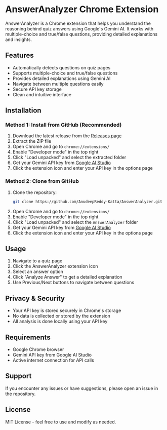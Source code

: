 # AnswerAnalyzer Chrome Extension

AnswerAnalyzer is a Chrome extension that helps you understand the reasoning behind quiz answers using Google's Gemini AI. It works with multiple-choice and true/false questions, providing detailed explanations and insights.

## Features

- Automatically detects questions on quiz pages
- Supports multiple-choice and true/false questions
- Provides detailed explanations using Gemini AI
- Navigate between multiple questions easily
- Secure API key storage
- Clean and intuitive interface

## Installation

### Method 1: Install from GitHub (Recommended)
1. Download the latest release from the [Releases page](https://github.com/AnudeepReddy-Katta/AnswerAnalyzer/releases)
2. Extract the ZIP file
3. Open Chrome and go to `chrome://extensions/`
4. Enable "Developer mode" in the top right
5. Click "Load unpacked" and select the extracted folder
6. Get your Gemini API key from [Google AI Studio](https://makersuite.google.com/app/apikey)
7. Click the extension icon and enter your API key in the options page

### Method 2: Clone from GitHub
1. Clone the repository:
   ```bash
   git clone https://github.com/AnudeepReddy-Katta/AnswerAnalyzer.git
   ```
2. Open Chrome and go to `chrome://extensions/`
3. Enable "Developer mode" in the top right
4. Click "Load unpacked" and select the `AnswerAnalyzer` folder
5. Get your Gemini API key from [Google AI Studio](https://makersuite.google.com/app/apikey)
6. Click the extension icon and enter your API key in the options page

## Usage

1. Navigate to a quiz page
2. Click the AnswerAnalyzer extension icon
3. Select an answer option
4. Click "Analyze Answer" to get a detailed explanation
5. Use Previous/Next buttons to navigate between questions

## Privacy & Security

- Your API key is stored securely in Chrome's storage
- No data is collected or stored by the extension
- All analysis is done locally using your API key

## Requirements

- Google Chrome browser
- Gemini API key from Google AI Studio
- Active internet connection for API calls

## Support

If you encounter any issues or have suggestions, please open an issue in the repository.

## License

MIT License - feel free to use and modify as needed. 
